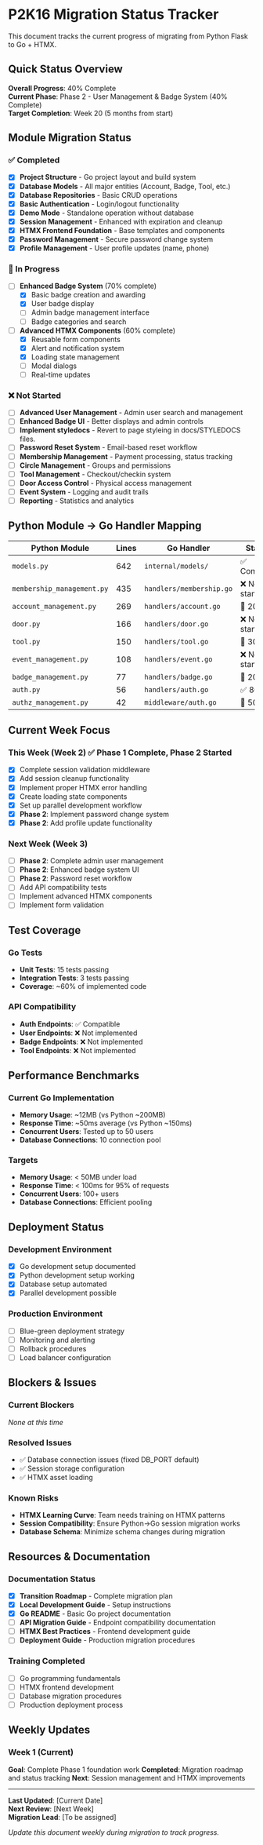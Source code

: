 # P2K16 Migration Status Tracker

This document tracks the current progress of migrating from Python Flask to Go + HTMX.

## Quick Status Overview

**Overall Progress**: 40% Complete  
**Current Phase**: Phase 2 - User Management & Badge System (40% Complete)  
**Target Completion**: Week 20 (5 months from start)

## Module Migration Status

### ✅ Completed
- [x] **Project Structure** - Go project layout and build system
- [x] **Database Models** - All major entities (Account, Badge, Tool, etc.)
- [x] **Database Repositories** - Basic CRUD operations
- [x] **Basic Authentication** - Login/logout functionality
- [x] **Demo Mode** - Standalone operation without database
- [x] **Session Management** - Enhanced with expiration and cleanup
- [x] **HTMX Frontend Foundation** - Base templates and components
- [x] **Password Management** - Secure password change system
- [x] **Profile Management** - User profile updates (name, phone)

### 🚧 In Progress
- [ ] **Enhanced Badge System** (70% complete)
  - [x] Basic badge creation and awarding
  - [x] User badge display
  - [ ] Admin badge management interface
  - [ ] Badge categories and search
  
- [ ] **Advanced HTMX Components** (60% complete)
  - [x] Reusable form components
  - [x] Alert and notification system
  - [x] Loading state management
  - [ ] Modal dialogs
  - [ ] Real-time updates

### ❌ Not Started
- [ ] **Advanced User Management** - Admin user search and management
- [ ] **Enhanced Badge UI** - Better displays and admin controls
- [ ] **Implement styledocs** - Revert to page styleing in docs/STYLEDOCS files.
- [ ] **Password Reset System** - Email-based reset workflow
- [ ] **Membership Management** - Payment processing, status tracking
- [ ] **Circle Management** - Groups and permissions
- [ ] **Tool Management** - Checkout/checkin system
- [ ] **Door Access Control** - Physical access management
- [ ] **Event System** - Logging and audit trails
- [ ] **Reporting** - Statistics and analytics

## Python Module → Go Handler Mapping

| Python Module | Lines | Go Handler | Status | Priority |
|---------------|--------|------------|--------|----------|
| `models.py` | 642 | `internal/models/` | ✅ Complete | HIGH |
| `membership_management.py` | 435 | `handlers/membership.go` | ❌ Not started | HIGH |
| `account_management.py` | 269 | `handlers/account.go` | 🚧 20% | HIGH |
| `door.py` | 166 | `handlers/door.go` | ❌ Not started | MEDIUM |
| `tool.py` | 150 | `handlers/tool.go` | 🚧 30% | MEDIUM |
| `event_management.py` | 108 | `handlers/event.go` | ❌ Not started | LOW |
| `badge_management.py` | 77 | `handlers/badge.go` | 🚧 20% | HIGH |
| `auth.py` | 56 | `handlers/auth.go` | ✅ 80% | HIGH |
| `authz_management.py` | 42 | `middleware/auth.go` | 🚧 50% | HIGH |

## Current Week Focus

### This Week (Week 2) ✅ Phase 1 Complete, Phase 2 Started
- [x] Complete session validation middleware
- [x] Add session cleanup functionality  
- [x] Implement proper HTMX error handling
- [x] Create loading state components
- [x] Set up parallel development workflow
- [x] **Phase 2**: Implement password change system
- [x] **Phase 2**: Add profile update functionality

### Next Week (Week 3)
- [ ] **Phase 2**: Complete admin user management
- [ ] **Phase 2**: Enhanced badge system UI
- [ ] **Phase 2**: Password reset workflow
- [ ] Add API compatibility tests
- [ ] Implement advanced HTMX components
- [ ] Implement form validation

## Test Coverage

### Go Tests
- **Unit Tests**: 15 tests passing
- **Integration Tests**: 3 tests passing
- **Coverage**: ~60% of implemented code

### API Compatibility
- **Auth Endpoints**: ✅ Compatible
- **User Endpoints**: ❌ Not implemented
- **Badge Endpoints**: ❌ Not implemented
- **Tool Endpoints**: ❌ Not implemented

## Performance Benchmarks

### Current Go Implementation
- **Memory Usage**: ~12MB (vs Python ~200MB)
- **Response Time**: ~50ms average (vs Python ~150ms)
- **Concurrent Users**: Tested up to 50 users
- **Database Connections**: 10 connection pool

### Targets
- **Memory Usage**: < 50MB under load
- **Response Time**: < 100ms for 95% of requests
- **Concurrent Users**: 100+ users
- **Database Connections**: Efficient pooling

## Deployment Status

### Development Environment
- [x] Go development setup documented
- [x] Python development setup working
- [x] Database setup automated
- [x] Parallel development possible

### Production Environment
- [ ] Blue-green deployment strategy
- [ ] Monitoring and alerting
- [ ] Rollback procedures
- [ ] Load balancer configuration

## Blockers & Issues

### Current Blockers
*None at this time*

### Resolved Issues
- ✅ Database connection issues (fixed DB_PORT default)
- ✅ Session storage configuration
- ✅ HTMX asset loading

### Known Risks
- **HTMX Learning Curve**: Team needs training on HTMX patterns
- **Session Compatibility**: Ensure Python→Go session migration works
- **Database Schema**: Minimize schema changes during migration

## Resources & Documentation

### Documentation Status
- [x] **Transition Roadmap** - Complete migration plan
- [x] **Local Development Guide** - Setup instructions
- [x] **Go README** - Basic Go project documentation
- [ ] **API Migration Guide** - Endpoint compatibility documentation
- [ ] **HTMX Best Practices** - Frontend development guide
- [ ] **Deployment Guide** - Production migration procedures

### Training Completed
- [ ] Go programming fundamentals
- [ ] HTMX frontend development
- [ ] Database migration procedures
- [ ] Production deployment process

## Weekly Updates

### Week 1 (Current)
**Goal**: Complete Phase 1 foundation work
**Completed**: Migration roadmap and status tracking
**Next**: Session management and HTMX improvements

---

**Last Updated**: [Current Date]  
**Next Review**: [Next Week]  
**Migration Lead**: [To be assigned]

*Update this document weekly during migration to track progress.*
